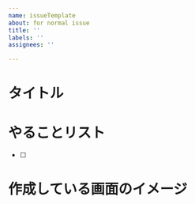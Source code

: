 ```yaml
---
name: issueTemplate
about: for normal issue
title: ''
labels: ''
assignees: ''

---
```


# タイトル


# やることリスト
- [ ] 

# 作成している画面のイメージ

